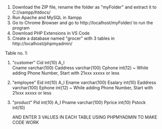 1) Download the ZIP file, rename the folder as "myFolder" and extract it to C://xampp/htdocs/
2) Run Apache and MySQL in Xampp
3) Go to Chrome Browser and go to http://localhost/myFolder/ to run the program
4) Download PHP Extensions in VS Code
5) Create a database named "grocer" with 3 tables in http://localhost/phpmyadmin/

Table no. 1:
1) "customer"
    Cid         int(10) A_I  
    Cname       varchar(100)
    Caddress    varchar(100)
    Cphone      int(12)       ~ While adding Phone Number, Start with 21xxx xxxxx or less
    
2) "employee"
    Eid         int(10) A_I
    Ename       varchar(100)
    Esalary     int(10)
    Eaddress    varchar(100)
    Ephone      int(12)       ~ While adding Phone Number, Start with 21xxx xxxxx or less
   
3) "product"
    Pid         int(10) A_I
    Pname       varchar(100)
    Pprice      int(10)
    Pstock      int(10)
    
    AND ENTER 3 VALUES IN EACH TABLE USING PHPMYADMIN TO MAKE CODE WORK
    
    
